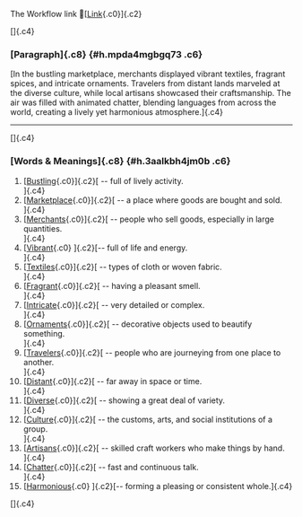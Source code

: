 The Workflow link
👏[[Link](https://www.google.com/url?q=http://www.google.com&sa=D&source=editors&ust=1758832799100473&usg=AOvVaw3JV11Mq6D6agFz11tUMc9h){.c0}]{.c2}

[]{.c4}

### [Paragraph]{.c8} {#h.mpda4mgbgq73 .c6}

[In the bustling marketplace, merchants displayed vibrant textiles,
fragrant spices, and intricate ornaments. Travelers from distant lands
marveled at the diverse culture, while local artisans showcased their
craftsmanship. The air was filled with animated chatter, blending
languages from across the world, creating a lively yet harmonious
atmosphere.]{.c4}

------------------------------------------------------------------------

[]{.c4}

### [Words & Meanings]{.c8} {#h.3aalkbh4jm0b .c6}

1.  [[Bustling](https://www.google.com/url?q=http://www.google.com&sa=D&source=editors&ust=1758832799101389&usg=AOvVaw0Bymrx3iD0QjQRhtHbTq9m){.c0}]{.c2}[ --
    full of lively activity.\
    ]{.c4}
2.  [[Marketplace](https://www.google.com/url?q=http://www.google.com&sa=D&source=editors&ust=1758832799101564&usg=AOvVaw0EG36IV80WcU3xrENiPtOy){.c0}]{.c2}[ --
    a place where goods are bought and sold.\
    ]{.c4}
3.  [[Merchants](https://www.google.com/url?q=http://www.google.com&sa=D&source=editors&ust=1758832799101752&usg=AOvVaw0eg3J6NqnRk00mc0UrRtnJ){.c0}]{.c2}[ --
    people who sell goods, especially in large quantities.\
    ]{.c4}
4.  [[Vibrant](https://www.google.com/url?q=http://www.google.com&sa=D&source=editors&ust=1758832799101950&usg=AOvVaw1Qu3mBWv-K7A4jS8_9IIRE){.c0}
    ]{.c2}[-- full of life and energy.\
    ]{.c4}
5.  [[Textiles](https://www.google.com/url?q=http://www.google.com&sa=D&source=editors&ust=1758832799102088&usg=AOvVaw1XohOowR2NN7otI8Cklkh8){.c0}]{.c2}[ --
    types of cloth or woven fabric.\
    ]{.c4}
6.  [[Fragrant](https://www.google.com/url?q=http://www.google.com&sa=D&source=editors&ust=1758832799102248&usg=AOvVaw0lLQ0W3vbOyUoXypuSz2yy){.c0}]{.c2}[ --
    having a pleasant smell.\
    ]{.c4}
7.  [[Intricate](https://www.google.com/url?q=http://www.google.com&sa=D&source=editors&ust=1758832799102359&usg=AOvVaw071QntEKmUzB9fWrnFiVZN){.c0}]{.c2}[ --
    very detailed or complex.\
    ]{.c4}
8.  [[Ornaments](https://www.google.com/url?q=http://www.google.com&sa=D&source=editors&ust=1758832799102503&usg=AOvVaw0HaCAGc8VNrBze-nzKGaha){.c0}]{.c2}[ --
    decorative objects used to beautify something.\
    ]{.c4}
9.  [[Travelers](https://www.google.com/url?q=http://www.google.com&sa=D&source=editors&ust=1758832799102707&usg=AOvVaw2NQ6_TsIFI7QLDZMMB0n2b){.c0}]{.c2}[ --
    people who are journeying from one place to another.\
    ]{.c4}
10. [[Distant](https://www.google.com/url?q=http://www.google.com&sa=D&source=editors&ust=1758832799102939&usg=AOvVaw038esqvEoL39StW0nWiHTA){.c0}]{.c2}[ --
    far away in space or time.\
    ]{.c4}
11. [[Diverse](https://www.google.com/url?q=http://www.google.com&sa=D&source=editors&ust=1758832799103105&usg=AOvVaw0HV-w3kC6QT7Oq3-tNjcx3){.c0}]{.c2}[ --
    showing a great deal of variety.\
    ]{.c4}
12. [[Culture](https://www.google.com/url?q=http://www.google.com&sa=D&source=editors&ust=1758832799103278&usg=AOvVaw1-uhfvAS9KjNs0F-8HYDTc){.c0}]{.c2}[ --
    the customs, arts, and social institutions of a group.\
    ]{.c4}
13. [[Artisans](https://www.google.com/url?q=http://www.google.com&sa=D&source=editors&ust=1758832799103486&usg=AOvVaw1ZAP3HrY7Yf4ES9CBY7W4V){.c0}]{.c2}[ --
    skilled craft workers who make things by hand.\
    ]{.c4}
14. [[Chatter](https://www.google.com/url?q=http://www.google.com&sa=D&source=editors&ust=1758832799103678&usg=AOvVaw3VTCn48YYtNzu11nh1jLIs){.c0}]{.c2}[ --
    fast and continuous talk.\
    ]{.c4}
15. [[Harmonious](https://www.google.com/url?q=http://www.google.com&sa=D&source=editors&ust=1758832799103853&usg=AOvVaw3D1LHuK-n4qGmD-dP9ohjE){.c0}
    ]{.c2}[-- forming a pleasing or consistent whole.]{.c4}

[]{.c4}
